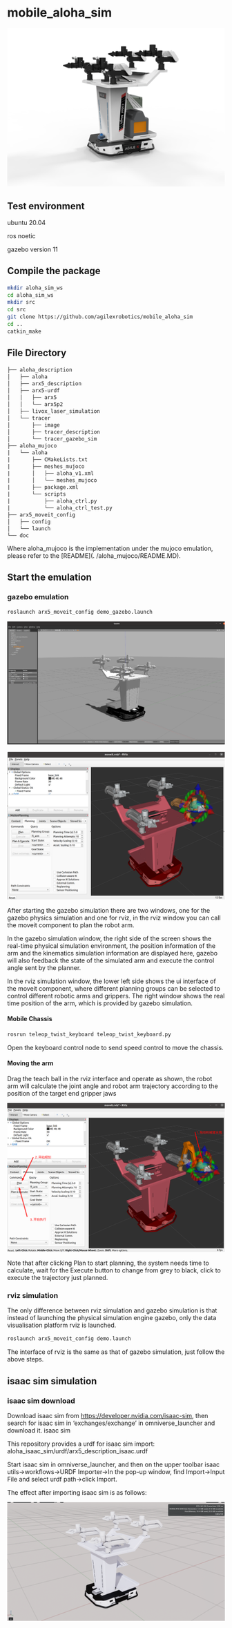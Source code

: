 # mobile_aloha_sim

![aloha](./doc/aloha.png)



## Test environment

ubuntu 20.04

ros noetic

gazebo version 11

## Compile the package

``` bash
mkdir aloha_sim_ws
cd aloha_sim_ws
mkdir src
cd src
git clone https://github.com/agilexrobotics/mobile_aloha_sim
cd ..
catkin_make
```

## File Directory

```
├── aloha_description
│   ├── aloha
│   ├── arx5_description
│   ├── arx5-urdf
│   │   ├── arx5
│   │   └── arx5p2
│   ├── livox_laser_simulation
│   └── tracer
│       ├── image
│       ├── tracer_description
│       └── tracer_gazebo_sim
├── aloha_mujoco
|   └── aloha
|       ├── CMakeLists.txt
|       ├── meshes_mujoco
|       │   ├── aloha_v1.xml
|       │   └── meshes_mujoco
|       ├── package.xml
|       └── scripts
|           ├── aloha_ctrl.py
|           └── aloha_ctrl_test.py
├── arx5_moveit_config
│   ├── config
│   └── launch
└── doc
```

Where aloha_mujoco is the implementation under the mujoco emulation, please refer to the [README](. /aloha_mujoco/README.MD).

## Start the emulation

### gazebo emulation

``` bash
roslaunch arx5_moveit_config demo_gazebo.launch
```

![aloha_gazebo](./doc/aloha_gazebo.png)



![aloha_rviz](./doc/aloha_rviz.png)



After starting the gazebo simulation there are two windows, one for the gazebo physics simulation and one for rviz, in the rviz window you can call the moveit component to plan the robot arm.

In the gazebo simulation window, the right side of the screen shows the real-time physical simulation environment, the position information of the arm and the kinematics simulation information are displayed here, gazebo will also feedback the state of the simulated arm and execute the control angle sent by the planner.

In the rviz simulation window, the lower left side shows the ui interface of the moveit component, where different planning groups can be selected to control different robotic arms and grippers. The right window shows the real time position of the arm, which is provided by gazebo simulation.

#### Mobile Chassis

``` bash
rosrun teleop_twist_keyboard teleop_twist_keyboard.py
```

Open the keyboard control node to send speed control to move the chassis.

#### Moving the arm

Drag the teach ball in the rviz interface and operate as shown, the robot arm will calculate the joint angle and robot arm trajectory according to the position of the target end gripper jaws

![aloha_move](./doc/aloha_moveit_1.png)

Note that after clicking Plan to start planning, the system needs time to calculate, wait for the Execute button to change from grey to black, click to execute the trajectory just planned.

### rviz simulation

The only difference between rviz simulation and gazebo simulation is that instead of launching the physical simulation engine gazebo, only the data visualisation platform rviz is launched.

``` bash
roslaunch arx5_moveit_config demo.launch
```

The interface of rviz is the same as that of gazebo simulation, just follow the above steps.


## isaac sim simulation

### isaac sim download

Download isaac sim from https://developer.nvidia.com/isaac-sim, then search for isaac sim in ‘exchanges/exchange’ in omniverse_launcher and download it. isaac sim

This repository provides a urdf for isaac sim import: aloha_isaac_sim/urdf/arx5_description_isaac.urdf

Start isaac sim in omniverse_launcher, and then on the upper toolbar isaac utils->workflows->URDF Importer->In the pop-up window, find Import->Input File and select urdf path->click Import.

The effect after importing isaac sim is as follows:

![issac_sim](./doc/aloha_isaac.png)
